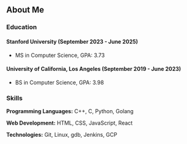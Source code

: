 <!-- ### Hi there 👋 -->

## About Me

### Education

#### Stanford University (September 2023 - June 2025)

- MS in Computer Science, GPA: 3.73

#### University of California, Los Angeles (September 2019 - June 2023)

- BS in Computer Science, GPA: 3.98

### Skills

**Programming Languages:**
C++, C, Python, Golang

**Web Development:**
HTML, CSS, JavaScript, React

**Technologies:**
Git, Linux, gdb, Jenkins, GCP

<!--
**yunqiu21/yunqiu21** is a ✨ _special_ ✨ repository because its `README.md` (this file) appears on your GitHub profile.

Here are some ideas to get you started:

- 🔭 I’m currently working on ...
- 🌱 I’m currently learning ...
- 👯 I’m looking to collaborate on ...
- 🤔 I’m looking for help with ...
- 💬 Ask me about ...
- 📫 How to reach me: ...
- 😄 Pronouns: ...
- ⚡ Fun fact: ...
-->
